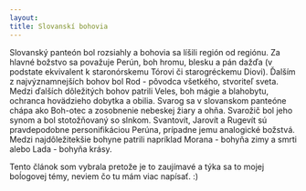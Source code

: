 ```yaml
---
layout: 
title: Slovanskí bohovia
---
```


Slovanský panteón bol rozsiahly a bohovia sa líšili región od regiónu. Za hlavné božstvo sa považuje Perún, boh hromu, blesku a pán dažďa
(v podstate ekvivalent k staronórskemu Tórovi či starogréckemu Diovi). Ďalším z najvýznamnejších bohov bol Rod - pôvodca všetkého,
stvoriteľ sveta. Medzi ďalších dôležitých bohov patrili Veles, boh mágie a blahobytu, ochranca hovädzieho dobytka a obilia. Svarog sa v
slovanskom panteóne chápa ako Boh-otec a zosobnenie nebeskej žiary a ohňa. Svarožič bol jeho synom a bol stotožňovaný so slnkom.
Svantovít, Jarovít a Rugevít sú pravdepodobne personifikáciou Perúna, prípadne jemu analogické božstvá. Medzi najdôležitekšie bohyne
patrili napríklad Morana - bohyňa zimy a smrti alebo Lada - bohyňa krásy.

<embed> Tento článok som vybrala pretože je to zaujímavé a týka sa to mojej boĺogovej témy, neviem čo tu mám viac napísať. :) </embed>
